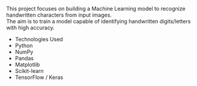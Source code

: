 This project focuses on building a Machine Learning model to recognize handwritten characters from input images.  
The aim is to train a model capable of identifying handwritten digits/letters with high accuracy.

- Technologies Used
- Python 
- NumPy
- Pandas
- Matplotlib
- Scikit-learn
- TensorFlow / Keras
